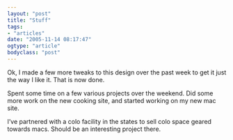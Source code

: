 ```yaml
---
layout: "post"
title: "Stuff"
tags: 
- "articles"
date: "2005-11-14 08:17:47"
ogtype: "article"
bodyclass: "post"
---
```


Ok, I made a few more tweaks to this design over the past week to get it just the way I like it. That is now done.

Spent some time on a few various projects over the weekend. Did some more work on the new cooking site, and started working on my new mac site.

I’ve partnered with a colo facility in the states to sell colo space geared towards macs. Should be an interesting project there.